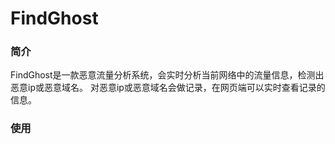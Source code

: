 # FindGhost
### 简介
FindGhost是一款恶意流量分析系统，会实时分析当前网络中的流量信息，检测出恶意ip或恶意域名。
对恶意ip或恶意域名会做记录，在网页端可以实时查看记录的信息。
### 使用

